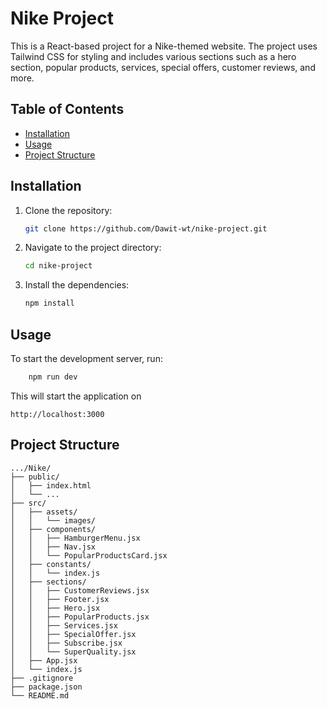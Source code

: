 # Nike Project

This is a React-based project for a Nike-themed website. The project uses Tailwind CSS for styling and includes various
sections such as a hero section, popular products, services, special offers, customer reviews, and more.

## Table of Contents

- [Installation](#installation)
- [Usage](#usage)
- [Project Structure](#project-structure)

## Installation

1. Clone the repository:
    ```sh
    git clone https://github.com/Dawit-wt/nike-project.git
    ```
2. Navigate to the project directory:
    ```sh
    cd nike-project
    ```
3. Install the dependencies:
    ```sh
    npm install
    ```

## Usage

To start the development server, run:

```sh
    npm run dev
```

This will start the application on

```
http://localhost:3000
```

## Project Structure

```
.../Nike/
├── public/
│   ├── index.html
│   └── ...
├── src/
│   ├── assets/
│   │   └── images/
│   ├── components/
│   │   ├── HamburgerMenu.jsx
│   │   ├── Nav.jsx
│   │   └── PopularProductsCard.jsx
│   ├── constants/
│   │   └── index.js
│   ├── sections/
│   │   ├── CustomerReviews.jsx
│   │   ├── Footer.jsx
│   │   ├── Hero.jsx
│   │   ├── PopularProducts.jsx
│   │   ├── Services.jsx
│   │   ├── SpecialOffer.jsx
│   │   ├── Subscribe.jsx
│   │   └── SuperQuality.jsx
│   ├── App.jsx
│   └── index.js
├── .gitignore
├── package.json
└── README.md
```

